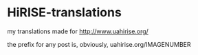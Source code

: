 HiRISE-translations
===================

my translations made for http://www.uahirise.org/

the prefix for any post is, obviously, uahirise.org/IMAGENUMBER
